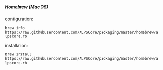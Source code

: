 ##### Homebrew (Mac OS)
configuration:

``brew info https://raw.githubusercontent.com/ALPSCore/packaging/master/homebrew/alpscore.rb``

installation:

``brew install https://raw.githubusercontent.com/ALPSCore/packaging/master/homebrew/alpscore.rb``
